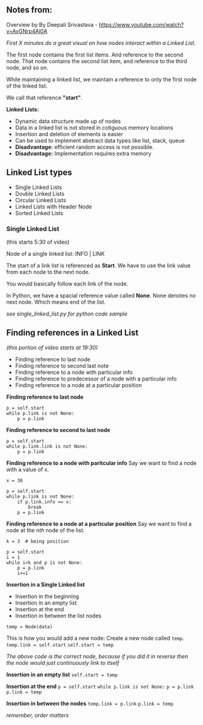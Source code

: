## Notes from:
Overview by By Deepali Srivastava - https://www.youtube.com/watch?v=AvGNrp4Al0A

*First X minutes do a great visual on how nodes interact within a Linked List.*

The first node contains the first list items.  And reference to the second node.  That node contains the second list item, and reference to the third node, and so on.

While maintaining a linked list, we maintain a reference to only the first node of the linked list.

We call that reference **"start"**.

**Linked Lists:**
- Dynamic data structure made up of nodes
- Data in a linked list is not stored in cotiguous memory locations
- Insertion and deletion of elements is easier
- Can be used to implement abstract data types like list, stack, queue
- **Disadvantage:** efficient random access is not possible.
- **Disadvantage:** Implementation requires extra memory

## Linked List types
- Single Linked Lists
- Double Linked Lists
- Circular Linked Lists
- Linked Lists with Header Node
- Sorted Linked Lists

### Single Linked List
(this starts 5:30 of video)

Node of a single linked list:  INFO | LINK

The start of a link list is referenced as **Start**. We have to use the link value from each node to the next node.

You would basically follow each link of the node.  

In Python, we have a spacial reference value called **None**.  None denotes no next node.  Which means end of the list.

*see single_linked_list.py for python code sample*

## Finding references in a Linked List
*(this portion of video starts at 19:30)*

- Finding reference to last node
- Finding reference to second last note
- Finding reference to a node with particular info
- Finding reference to predecessor of a node with a particular info
- Finding reference to a node at a particular position

**Finding reference to last node**
~~~~
p = self.start 
while p.link is not None:  
    p = p.link
~~~~

**Finding reference to second to last node**
~~~~
p = self.start
while p.link.link is not None:
    p = p.link
~~~~

**Finding reference to a node with paritcular info**
Say we want to find a node with a value of x.
~~~~
x = 30

p = self.start
while p.link is not None:
    if p.link.info == x:
        break
    p = p.link
~~~~

**Finding reference to a node at a particular position**
Say we want to find a node at the *nth* node of the list.

~~~~
k = 3  # being position

p = self.start
i = 1
while i<k and p is not None:
    p = p.link
    i+=1
~~~~

**Insertion in a Single Linked list**
- Insertion in the beginning
- Insertion in an empty list
- Insertion at the end
- Insertion in between the list nodes

`temp = Node(data)`

This is how you would add a new node:
Create a new node called `temp`. 
`temp.link = self.start`
`self.start = temp`

*The above code is the correct node, because if you did it in reverse then the node would just continuously link to itself*

**Insertion in an empty list**
`self.start = temp`

**Insertion at the end**
`p = self.start`
`while p.link is not None:`
    `p = p.link`
`p.link = temp`

**Insertion in between the nodes**
`temp.link = p.link`
`p.link = temp`

*remember, order matters*


